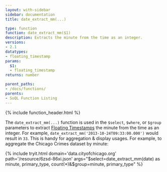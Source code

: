 ```yaml
---
layout: with-sidebar
sidebar: documentation
title: date_extract_mm(...)

type: function
function: date_extract_mm($1)
description: Extracts the minute from the time as an integer.
versions:
- 2.1
datatypes:
- floating_timestamp
params:
  $1:
  - floating_timestamp
returns: number

parent_paths:
- /docs/functions/
parents:
- SoQL Function Listing
---
```


{% include function_header.html %}

The `date_extract_mm(...)` function is used in the `$select`, `$where`, or `$group` parameters to extract [Floating Timestamps](/docs/datatypes/number.html) the minute from the time as an integer. For example, `date_extract_mm('2013-10-24T09:33:00.000')` would result in `33`. This is handy for aggregation & display usages. For example, to aggregate the Chicago Crimes dataset by minute:

{% include tryit.html domain='data.cityofchicago.org' path='/resource/6zsd-86xi.json' args="$select=date_extract_mm(date) as minute, primary_type, count(*)&$group=minute, primary_type" %}

